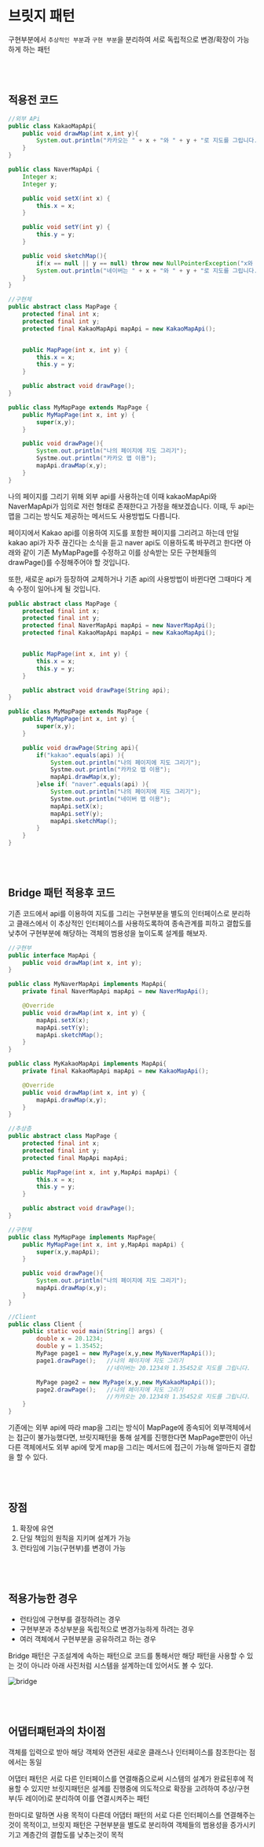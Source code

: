 # 브릿지 패턴

구현부분에서 `추상적인 부분`과 `구현 부분`을 분리하여 서로 독립적으로 변경/확장이 가능하게 하는 패턴

<br><br>

## 적용전 코드

```java
//외부 APi
public class KakaoMapApi{
    public void drawMap(int x,int y){
        System.out.println("카카오는 " + x + "와 " + y + "로 지도를 그립니다.");
    }
}

public class NaverMapApi {
    Integer x;
    Integer y;

    public void setX(int x) {
        this.x = x;
    }

    public void setY(int y) {
        this.y = y;
    }

    public void sketchMap(){
        if(x == null || y == null) throw new NullPointerException("x와 y는 null일 수 없습니다.");
        System.out.println("네이버는 " + x + "와 " + y + "로 지도를 그립니다.");
    }
}

//구현체
public abstract class MapPage {
    protected final int x;
    protected final int y;
    protected final KakaoMapApi mapApi = new KakaoMapApi();


    public MapPage(int x, int y) {
        this.x = x;
        this.y = y;
    }

    public abstract void drawPage();
}

public class MyMapPage extends MapPage {
    public MyMapPage(int x, int y) {
        super(x,y);
    }

    public void drawPage(){
        System.out.println("나의 페이지에 지도 그리기");
        Systme.out.println("카카오 맵 이용");
        mapApi.drawMap(x,y);
    }
}
```

나의 페이지를 그리기 위해 외부 api를 사용하는데 이때 kakaoMapApi와 NaverMapApi가 임의로 저런 형태로 존재한다고 가정을 해보겠습니다. 이때, 두 api는 맵을 그리는 방식도 제공하는 메서드도 사용방법도 다릅니다.

페이지에서 Kakao api를 이용하여 지도를 포함한 페이지를 그리려고 하는데 만일 kakao api가 자주 끊긴다는 소식을 듣고 naver api도 이용하도록 바꾸려고 한다면 아래와 같이 기존 MyMapPage를 수정하고 이를 상속받는 모든 구현체들의 drawPage()를 수정해주어야 할 것입니다.

또한, 새로운 api가 등장하여 교체하거나 기존 api의 사용방법이 바뀐다면 그때마다 계속 수정이 일어나게 될 것입니다.

```java
public abstract class MapPage {
    protected final int x;
    protected final int y;
    protected final NaverMapApi mapApi = new NaverMapApi();
    protected final KakaoMapApi mapApi = new KakaoMapApi();


    public MapPage(int x, int y) {
        this.x = x;
        this.y = y;
    }

    public abstract void drawPage(String api);
}

public class MyMapPage extends MapPage {
    public MyMapPage(int x, int y) {
        super(x,y);
    }

    public void drawPage(String api){
        if("kakao".equals(api) ){
            System.out.println("나의 페이지에 지도 그리기");
            Systme.out.println("카카오 맵 이용");
            mapApi.drawMap(x,y);
        }else if( "naver".equals(api) ){
            System.out.println("나의 페이지에 지도 그리기");
            Systme.out.println("네이버 맵 이용");
            mapApi.setX(x);
            mapApi.setY(y);
            mapApi.sketchMap();
        }
    }
}
```

<br><br>

## Bridge 패턴 적용후 코드

기존 코드에서 api를 이용하여 지도를 그리는 구현부분을 별도의 인터페이스로 분리하고 클래스에서 이 추상적인 인터페이스를 사용하도록하여 종속관계를 피하고 결합도를 낮추어 구현부분에 해당하는 객체의 범용성을 높이도록 설계를 해보자.

```java
//구현부
public interface MapApi {
    public void drawMap(int x, int y);
}

public class MyNaverMapApi implements MapApi{
    private final NaverMapApi mapApi = new NaverMapApi();

    @Override
    public void drawMap(int x, int y) {
        mapApi.setX(x);
        mapApi.setY(y);
        mapApi.sketchMap();
    }
}

public class MyKakaoMapApi implements MapApi{
    private final KakaoMapApi mapApi = new KakaoMapApi();

    @Override
    public void drawMap(int x, int y) {
        mapApi.drawMap(x,y);
    }
}

//추상층
public abstract class MapPage {
    protected final int x;
    protected final int y;
    protected final MapApi mapApi;

    public MapPage(int x, int y,MapApi mapApi) {
        this.x = x;
        this.y = y;
    }

    public abstract void drawPage();
}

//구현체
public class MyMapPage implements MapPage{
    public MyMapPage(int x, int y,MapApi mapApi) {
        super(x,y,mapApi);
    }

    public void drawPage(){
        System.out.println("나의 페이지에 지도 그리기");
        mapApi.drawMap(x,y);
    }
}

//Client
public class Client {
    public static void main(String[] args) {
        double x = 20.1234;
        double y = 1.35452;
        MyPage page1 = new MyPage(x,y,new MyNaverMapApi());
        page1.drawPage();   //나의 페이지에 지도 그리기
                            //네이버는 20.1234와 1.35452로 지도를 그립니다.

        MyPage page2 = new MyPage(x,y,new MyKakaoMapApi());
        page2.drawPage();   //나의 페이지에 지도 그리기
                            //카카오는 20.1234와 1.35452로 지도를 그립니다.
    }
}
```
기존에는 외부 api에 따라 map을 그리는 방식이 MapPage에 종속되어 외부객체에서는 접근이 불가능했다면, 브릿지패턴을 통해 설계를 진행한다면 MapPage뿐만이 아닌 다른 객체에서도 외부 api에 맞게 map을 그리는 메서드에 접근이 가능해 얼마든지 결합을 할 수 있다.

<br><br>


## 장점

1. 확장에 유연
2. 단일 책임의 원칙을 지키며 설계가 가능
3. 런타임에 기능(구현부)를 변경이 가능

<br><br>

## 적용가능한 경우
- 런타임에 구현부를 결정하려는 경우
- 구현부분과 추상부분을 독립적으로 변경가능하게 하려는 경우
- 여러 객체에서 구현부분을 공유하려고 하는 경우

Bridge 패턴은 구조설계에 속하는 패턴으로 코드를 통해서만 해당 패턴을 사용할 수 있는 것이 아니라 아래 사진처럼 시스템을 설계하는데 있어서도 볼 수 있다.

![bridge](/common/image/bridge.jpg)

<br><br>

## 어댑터패턴과의 차이점
객체를 입력으로 받아 해당 객체와 연관된 새로운 클래스나 인터페이스를 참조한다는 점에서는 동일

어댑터 패턴은 서로 다른 인터페이스를 연결해줌으로써 시스템의 설계가 완료된후에 적용할 수 있지만 브릿지패턴은 설계를 진행중에 의도적으로 확장을 고려하여 추상/구현부(두 레이어)로 분리하여 이를 연결시켜주는 패턴

한마디로 말하면 사용 목적이 다른데 어댑터 패턴의 서로 다른 인터페이스를 연결해주는 것이 목적이고, 브릿지 패턴은 구현부분을 별도로 분리하여 객체들의 범용성을 증가시키기고 계층간의 결합도를 낮추는것이 목적